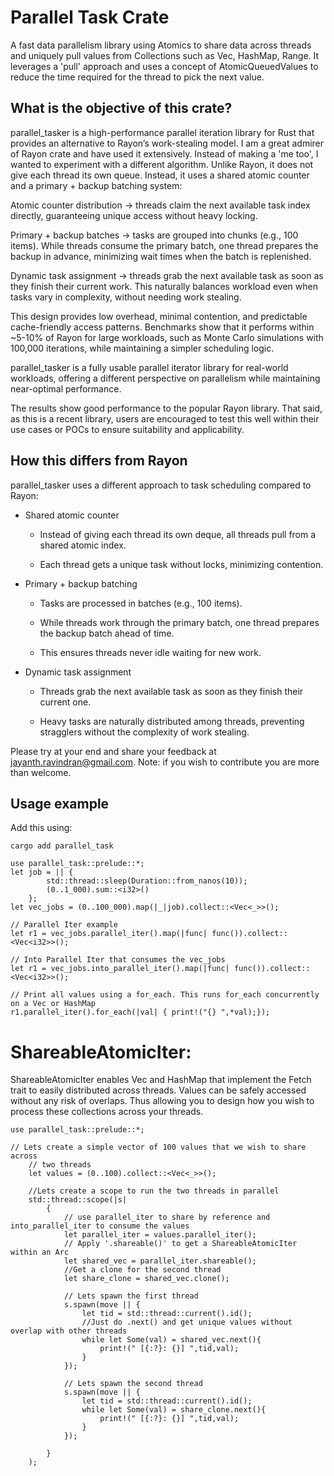# Parallel Task Crate
A fast data parallelism library using Atomics to share data across threads and uniquely pull values from Collections such as Vec, HashMap, Range. It leverages a 'pull' approach and uses a concept of AtomicQueuedValues to reduce the time required for the thread to pick the next value. 

## What is the objective of this crate?
parallel_tasker is a high-performance parallel iteration library for Rust that provides an alternative to Rayon’s work-stealing model. I am a great admirer of Rayon crate and have used it extensively. Instead of making a 'me too', I wanted to experiment with a different algorithm. Unlike Rayon, it does not give each thread its own queue. Instead, it uses a shared atomic counter and a primary + backup batching system:

Atomic counter distribution → threads claim the next available task index directly, guaranteeing unique access without heavy locking.

Primary + backup batches → tasks are grouped into chunks (e.g., 100 items). While threads consume the primary batch, one thread prepares the backup in advance, minimizing wait times when the batch is replenished.

Dynamic task assignment → threads grab the next available task as soon as they finish their current work. This naturally balances workload even when tasks vary in complexity, without needing work stealing.

This design provides low overhead, minimal contention, and predictable cache-friendly access patterns. Benchmarks show that it performs within ~5-10% of Rayon for large workloads, such as Monte Carlo simulations with 100,000 iterations, while maintaining a simpler scheduling logic.

parallel_tasker is a fully usable parallel iterator library for real-world workloads, offering a different perspective on parallelism while maintaining near-optimal performance.

The results show good performance to the popular Rayon library. That said, as this is a recent library, users are encouraged to test this well within their use cases or POCs to ensure suitability and applicability. 

## How this differs from Rayon
parallel_tasker uses a different approach to task scheduling compared to Rayon:

* Shared atomic counter

    * Instead of giving each thread its own deque, all threads pull from a shared atomic index.

    * Each thread gets a unique task without locks, minimizing contention.

* Primary + backup batching

    * Tasks are processed in batches (e.g., 100 items).

    * While threads work through the primary batch, one thread prepares the backup batch ahead of time.

    * This ensures threads never idle waiting for new work.

* Dynamic task assignment

    * Threads grab the next available task as soon as they finish their current one.

    * Heavy tasks are naturally distributed among threads, preventing stragglers without the complexity of work stealing.

Please try at your end and share your feedback at jayanth.ravindran@gmail.com.
Note: if you wish to contribute you are more than welcome.

## Usage example

Add this using:
```
cargo add parallel_task
```

```
use parallel_task::prelude::*;
let job = || {              
        std::thread::sleep(Duration::from_nanos(10)); 
        (0..1_000).sum::<i32>()
    };
let vec_jobs = (0..100_000).map(|_|job).collect::<Vec<_>>(); 

// Parallel Iter example
let r1 = vec_jobs.parallel_iter().map(|func| func()).collect::<Vec<i32>>();

// Into Parallel Iter that consumes the vec_jobs
let r1 = vec_jobs.into_parallel_iter().map(|func| func()).collect::<Vec<i32>>();

// Print all values using a for_each. This runs for_each concurrently on a Vec or HashMap
r1.parallel_iter().for_each(|val| { print!("{} ",*val);});
```

# ShareableAtomicIter:
ShareableAtomicIter enables Vec and HashMap that implement the Fetch trait to easily distributed across threads. Values can be safely accessed without any risk of overlaps. Thus allowing you to design how you wish to process these collections across your threads.
```
use parallel_task::prelude::*;

// Lets create a simple vector of 100 values that we wish to share across 
    // two threads
    let values = (0..100).collect::<Vec<_>>();

    //Lets create a scope to run the two threads in parallel
    std::thread::scope(|s| 
        {
            // use parallel_iter to share by reference and into_parallel_iter to consume the values            
            let parallel_iter = values.parallel_iter();
            // Apply '.shareable()' to get a ShareableAtomicIter within an Arc
            let shared_vec = parallel_iter.shareable();
            //Get a clone for the second thread
            let share_clone = shared_vec.clone();
            
            // Lets spawn the first thread
            s.spawn(move || {
                let tid = std::thread::current().id();
                //Just do .next() and get unique values without overlap with other threads
                while let Some(val) = shared_vec.next(){
                    print!(" [{:?}: {}] ",tid,val);
                }
            });

            // Lets spawn the second thread
            s.spawn(move || {
                let tid = std::thread::current().id();
                while let Some(val) = share_clone.next(){
                    print!(" [{:?}: {}] ",tid,val);
                }
            });

        }
    );
```

